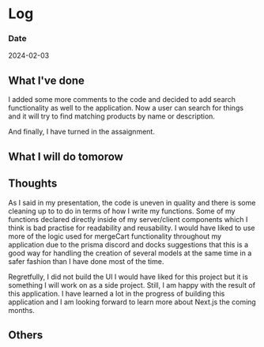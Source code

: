 # Log

### Date

2024-02-03

## What I've done

I added some more comments to the code and decided to add search functionality as well to the application. Now a user can search for things and it will try to find matching products by name or description.

And finally, I have turned in the assaignment.

## What I will do tomorow

## Thoughts

As I said in my presentation, the code is uneven in quality and there is some cleaning up to to do in terms of how I write my functions. Some of my functions declared
directly inside of my server/client components which I think is bad practise for readability and reusability. I would have liked to use more of the logic used for mergeCart functionality throughout my application due to the prisma discord and docks suggestions that this is a good way for handling the creation of several models at the same time in a safer fashion than I have done most of the time.

Regretfully, I did not build the UI I would have liked for this project but it is something I will work on as a side project. Still, I am happy with the result of this application. I have learned a lot in the progress of building this application and I am looking forward to learn more about Next.js the coming months.

## Others
